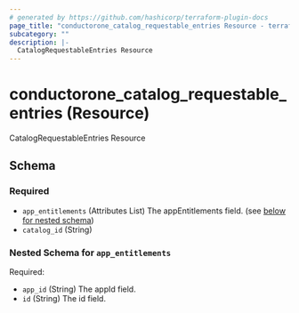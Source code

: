 ```yaml
---
# generated by https://github.com/hashicorp/terraform-plugin-docs
page_title: "conductorone_catalog_requestable_entries Resource - terraform-provider-conductorone"
subcategory: ""
description: |-
  CatalogRequestableEntries Resource
---
```


# conductorone_catalog_requestable_entries (Resource)

CatalogRequestableEntries Resource



<!-- schema generated by tfplugindocs -->
## Schema

### Required

- `app_entitlements` (Attributes List) The appEntitlements field. (see [below for nested schema](#nestedatt--app_entitlements))
- `catalog_id` (String)

<a id="nestedatt--app_entitlements"></a>
### Nested Schema for `app_entitlements`

Required:

- `app_id` (String) The appId field.
- `id` (String) The id field.
